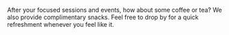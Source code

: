 After your focused sessions and events, how about some coffee or tea? We also provide complimentary snacks. Feel free to drop by for a quick refreshment whenever you feel like it.
